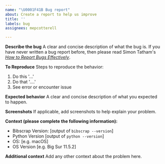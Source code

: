 ```yaml
---
name: "\U0001F41B Bug report"
about: Create a report to help us improve
title: ''
labels: bug
assignees: mepcotterell

---
```


**Describe the bug**
A clear and concise description of what the bug is. If you have never written a bug report before, then please read Simon Tatham's [*How to Report Bugs Effectively*](https://www.chiark.greenend.org.uk/~sgtatham/bugs.html).

**To Reproduce**
Steps to reproduce the behavior:
1. Do this '...'
2. Do that '....'
4. See error or encounter issue

**Expected behavior**
A clear and concise description of what you expected to happen.

**Screenshots**
If applicable, add screenshots to help explain your problem.

**Context (please complete the following information):**
 - Bibscrap Version: [output of `bibscrap --version`]
 - Python Version [output of `python --version`]
 - OS: [e.g. macOS]
 - OS Version [e.g. Big Sur 11.5.2]

**Additional context**
Add any other context about the problem here.
